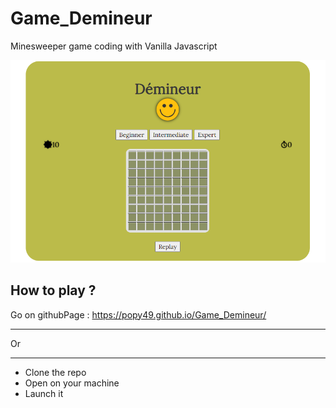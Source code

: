 # Game_Demineur
Minesweeper game coding with Vanilla Javascript

![Alt text](./demin.png?raw=true "Optional Title")

## How to play ?
Go on githubPage : https://popy49.github.io/Game_Demineur/
*******************
Or 
*******************
- Clone the repo
- Open on your machine
- Launch it


